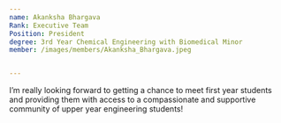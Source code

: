 ```yaml
---
name: Akanksha Bhargava
Rank: Executive Team
Position: President 
degree: 3rd Year Chemical Engineering with Biomedical Minor
member: /images/members/Akanksha_Bhargava.jpeg


---
```

I’m really looking forward to getting a chance to meet first year students and providing them with access to a compassionate and supportive community of upper year engineering students!